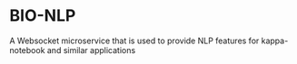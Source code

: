 BIO-NLP
=======

A Websocket microservice that is used to provide NLP features for kappa-notebook and similar applications
